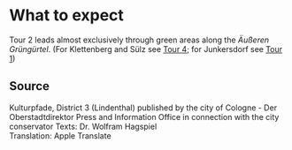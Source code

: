 # What to expect

Tour 2 leads almost exclusively through green areas along the <i>Äußeren Grüngürtel</i>.
(For Klettenberg and Sülz see <a href="index.html?id=05315000-b03-t04">Tour 4</a>;
for Junkersdorf see <a href="index.html?id=05315000-b03-t01">Tour 1</a>)

## Source

Kulturpfade, District 3 (Lindenthal)
published by the city of Cologne - Der Oberstadtdirektor
Press and Information Office in connection with the city conservator
Texts: Dr. Wolfram Hagspiel  
Translation: Apple Translate
